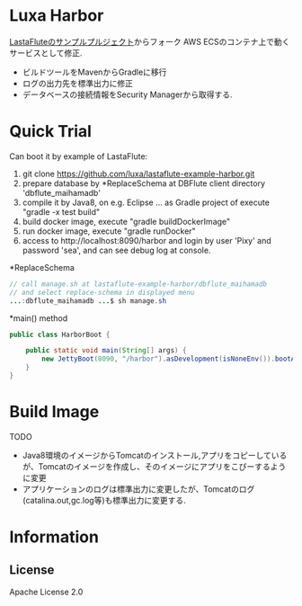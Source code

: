 Luxa Harbor
=======================
[LastaFluteのサンプルプルジェクト](https://github.com/lastaflute/lastaflute)からフォーク
AWS ECSのコンテナ上で動くサービスとして修正.
- ビルドツールをMavenからGradleに移行
- ログの出力先を標準出力に修正
- データベースの接続情報をSecurity Managerから取得する.


# Quick Trial
Can boot it by example of LastaFlute:

1. git clone https://github.com/luxa/lastaflute-example-harbor.git
2. prepare database by *ReplaceSchema at DBFlute client directory 'dbflute_maihamadb'
3. compile it by Java8, on e.g. Eclipse ... as Gradle project of execute "gradle -x test build"
4. build docker image, execute "gradle buildDockerImage"
5. run docker image, execute "gradle runDocker"
6. access to http://localhost:8090/harbor
and login by user 'Pixy' and password 'sea', and can see debug log at console.

*ReplaceSchema
```java
// call manage.sh at lastaflute-example-harbor/dbflute_maihamadb
// and select replace-schema in displayed menu
...:dbflute_maihamadb ...$ sh manage.sh
```

*main() method
```java
public class HarborBoot {

    public static void main(String[] args) {
        new JettyBoot(8090, "/harbor").asDevelopment(isNoneEnv()).bootAwait();
    }
}
```

# Build Image
TODO
- Java8環境のイメージからTomcatのインストール,アプリをコピーしているが、Tomcatのイメージを作成し、そのイメージにアプリをこぴーするように変更
- アプリケーションのログは標準出力に変更したが、Tomcatのログ(catalina.out,gc.log等)も標準出力に変更する.

# Information
## License
Apache License 2.0
